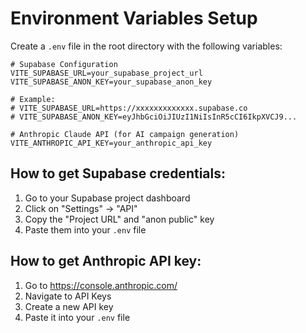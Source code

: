 # Environment Variables Setup

Create a `.env` file in the root directory with the following variables:

```env
# Supabase Configuration
VITE_SUPABASE_URL=your_supabase_project_url
VITE_SUPABASE_ANON_KEY=your_supabase_anon_key

# Example:
# VITE_SUPABASE_URL=https://xxxxxxxxxxxxx.supabase.co
# VITE_SUPABASE_ANON_KEY=eyJhbGciOiJIUzI1NiIsInR5cCI6IkpXVCJ9...

# Anthropic Claude API (for AI campaign generation)
VITE_ANTHROPIC_API_KEY=your_anthropic_api_key
```

## How to get Supabase credentials:

1. Go to your Supabase project dashboard
2. Click on "Settings" → "API"
3. Copy the "Project URL" and "anon public" key
4. Paste them into your `.env` file

## How to get Anthropic API key:

1. Go to https://console.anthropic.com/
2. Navigate to API Keys
3. Create a new API key
4. Paste it into your `.env` file

